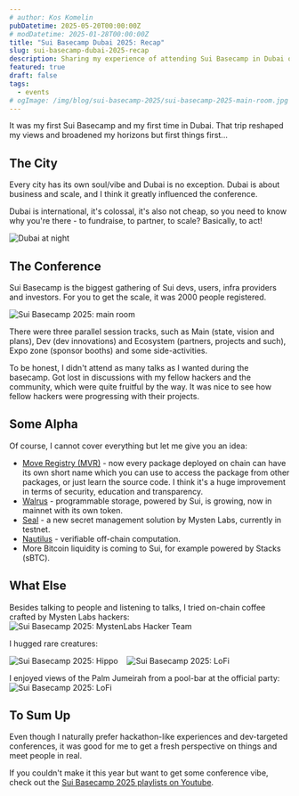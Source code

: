 ```yaml
---
# author: Kos Komelin
pubDatetime: 2025-05-20T00:00:00Z
# modDatetime: 2025-01-28T00:00:00Z
title: "Sui Basecamp Dubai 2025: Recap"
slug: sui-basecamp-dubai-2025-recap
description: Sharing my experience of attending Sui Basecamp in Dubai on May 1-2, 2025.
featured: true
draft: false
tags:
  - events
# ogImage: /img/blog/sui-basecamp-2025/sui-basecamp-2025-main-room.jpg
---
```


It was my first Sui Basecamp and my first time in Dubai. That trip reshaped my views and broadened my horizons but first things first...

<!--truncate-->

## The City

Every city has its own soul/vibe and Dubai is no exception. Dubai is about business and scale, and I think it greatly influenced the conference.

Dubai is international, it's colossal, it's also not cheap, so you need to know why you're there - to fundraise, to partner, to scale? Basically, to act!

![Dubai at night](/img/blog/sui-basecamp-2025/dubai1.jpg)

## The Conference

Sui Basecamp is the biggest gathering of Sui devs, users, infra providers and investors. For you to get the scale, it was 2000 people registered.

![Sui Basecamp 2025: main room](/img/blog/sui-basecamp-2025/sui-basecamp-2025-main-room.jpg)

There were three parallel session tracks, such as Main (state, vision and plans), Dev (dev innovations) and Ecosystem (partners, projects and such), Expo zone (sponsor booths) and some side-activities.

To be honest, I didn't attend as many talks as I wanted during the basecamp. Got lost in discussions with my fellow hackers and the community, which were quite fruitful by the way. It was nice to see how fellow hackers were progressing with their projects.

## Some Alpha

Of course, I cannot cover everything but let me give you an idea:

- [Move Registry (MVR)](https://www.moveregistry.com/?utm_source=suiware.io) - now every package deployed on chain can have its own short name which you can use to access the package from other packages, or just learn the source code. I think it's a huge improvement in terms of security, education and transparency.
- [Walrus](https://www.walrus.xyz/?utm_source=suiware.io) - programmable storage, powered by Sui, is growing, now in mainnet with its own token.
- [Seal](https://www.mystenlabs.com/blog/mysten-labs-launches-seal-decentralized-secrets-management-on-testnet?utm_source=suiware.io) - a new secret management solution by Mysten Labs, currently in testnet.
- [Nautilus](https://blog.sui.io/nautilus-offchain-security-privacy-web3/?utm_source=suiware.io) - verifiable off-chain computation.
- More Bitcoin liquidity is coming to Sui, for example powered by Stacks (sBTC).

## What Else

Besides talking to people and listening to talks, I tried on-chain coffee crafted by Mysten Labs hackers:
![Sui Basecamp 2025: MystenLabs Hacker Team](/img/blog/sui-basecamp-2025/sui-basecamp-2025-mysten-coffee.jpg)

I hugged rare creatures:

<div style="display:flex;flex-direction:row;gap:1rem;">
<div>
<img src="/img/blog/sui-basecamp-2025/sui-basecamp-2025-hippo.jpg" alt="Sui Basecamp 2025: Hippo" />
</div>
<div>
<img src="/img/blog/sui-basecamp-2025/sui-basecamp-2025-lofi.jpg" alt="Sui Basecamp 2025: LoFi" />
</div>
</div>

I enjoyed views of the Palm Jumeirah from a pool-bar at the official party:
![Sui Basecamp 2025: LoFi](/img/blog/sui-basecamp-2025/sui-basecamp-2025-party.jpg)

## To Sum Up

Even though I naturally prefer hackathon-like experiences and dev-targeted conferences, it was good for me to get a fresh perspective on things and meet people in real.

If you couldn't make it this year but want to get some conference vibe, check out the [Sui Basecamp 2025 playlists on Youtube](https://www.youtube.com/@Sui-Network/playlists).
